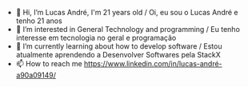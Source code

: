 - 👋 Hi, I’m Lucas André, I'm 21 years old  / Oi, eu sou o Lucas André e tenho 21 anos
- 👀 I’m interested in General Technology and programming / Eu tenho interesse em tecnologia no geral e programação
- 🌱 I’m currently learning about how to develop software / Estou atualmente aprendendo a Desenvolver Softwares pela StackX
- 📫 How to reach me https://www.linkedin.com/in/lucas-andré-a90a09149/

<!---
lscoliveira/lscoliveira is a ✨ special ✨ repository because its `README.md` (this file) appears on your GitHub profile.
You can click the Preview link to take a look at your changes.
--->
